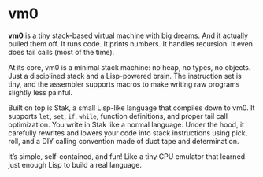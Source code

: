 # vm0

**vm0** is a tiny stack-based virtual machine with big dreams. And it
actually pulled them off. It runs code. It prints numbers. It handles
recursion. It even does tail calls (most of the time).

At its core, vm0 is a minimal stack machine: no heap, no types, no
objects. Just a disciplined stack and a Lisp-powered brain. The
instruction set is tiny, and the assembler supports macros to make
writing raw programs slightly less painful.

Built on top is Stak, a small Lisp-like language that compiles down to
vm0. It supports `let`, `set`, `if`, `while`, function definitions,
and proper tail call optimization. You write in Stak like a normal
language. Under the hood, it carefully rewrites and lowers your code
into stack instructions using pick, roll, and a DIY calling convention
made of duct tape and determination.

It’s simple, self-contained, and fun! Like a tiny CPU emulator that
learned just enough Lisp to build a real language.
